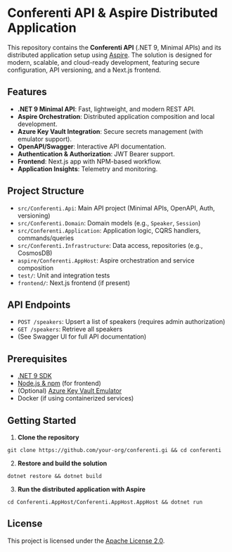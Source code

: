 ﻿# Conferenti API & Aspire Distributed Application

This repository contains the **Conferenti API** (.NET 9, Minimal APIs) and its distributed application setup using [Aspire](https://learn.microsoft.com/dotnet/aspire/). The solution is designed for modern, scalable, and cloud-ready development, featuring secure configuration, API versioning, and a Next.js frontend.

## Features

- **.NET 9 Minimal API**: Fast, lightweight, and modern REST API.
- **Aspire Orchestration**: Distributed application composition and local development.
- **Azure Key Vault Integration**: Secure secrets management (with emulator support).
- **OpenAPI/Swagger**: Interactive API documentation.
- **Authentication & Authorization**: JWT Bearer support.
- **Frontend**: Next.js app with NPM-based workflow.
- **Application Insights**: Telemetry and monitoring.

## Project Structure

- `src/Conferenti.Api`: Main API project (Minimal APIs, OpenAPI, Auth, versioning)
- `src/Conferenti.Domain`: Domain models (e.g., `Speaker`, `Session`)
- `src/Conferenti.Application`: Application logic, CQRS handlers, commands/queries
- `src/Conferenti.Infrastructure`: Data access, repositories (e.g., CosmosDB)
- `aspire/Conferenti.AppHost`: Aspire orchestration and service composition
- `test/`: Unit and integration tests
- `frontend/`: Next.js frontend (if present)

## API Endpoints

- `POST /speakers`: Upsert a list of speakers (requires admin authorization)
- `GET /speakers`: Retrieve all speakers
- (See Swagger UI for full API documentation)

## Prerequisites

- [.NET 9 SDK](https://dotnet.microsoft.com/download/dotnet/9.0)
- [Node.js & npm](https://nodejs.org/) (for frontend)
- (Optional) [Azure Key Vault Emulator](https://github.com/Azure/azure-sdk-for-net/tree/main/sdk/keyvault/Azure.Security.KeyVault.Emulator)
- Docker (if using containerized services)

## Getting Started

1. **Clone the repository**

```
git clone https://github.com/your-org/conferenti.gi && cd conferenti
```

2. **Restore and build the solution**

```
dotnet restore && dotnet build
```

3. **Run the distributed application with Aspire**

```
cd Conferenti.AppHost/Conferenti.AppHost.AppHost && dotnet run
```

## License

This project is licensed under the [Apache License 2.0](LICENSE).
